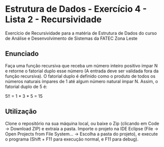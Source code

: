 # Estrutura de Dados - Exercício 4 - Lista 2 - Recursividade

Exercício de Recursividade para a matéria de Estrutura de Dados do curso de Análise e Desenvolvimento de Sistemas da FATEC Zona Leste

## Enunciado

Faça uma função recursiva que receba um número inteiro positivo ímpar N e retorne o fatorial duplo esse número (A entrada deve ser validada fora da função recursiva). O fatorial duplo é definido como o produto de todos os números naturais ímpares de 1 até algum número natural ímpar N. Assim, o fatorial duplo de 5 é:

5!! = 1 * 3 * 5 = 15

## Utilização

Clone o repositório na sua máquina local, ou baixe o Zip (clicando em Code -> Download ZIP) e extraia a pasta. Importe o projeto na IDE Eclipse (File -> Open Projects from File System... -> Escolha a pasta do projeto), e execute o programa (Shift + F11 para execução normal, e F11 para debug).
